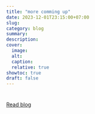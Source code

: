 ```yaml
---
title: "more comming up"
date: 2023-12-01T23:15:00+07:00
slug: 
category: blog 
summary:
description: 
cover:
  image: 
  alt:
  caption: 
  relative: true
showtoc: true
draft: false
---
```


#

##

###

[Read blog](https://)